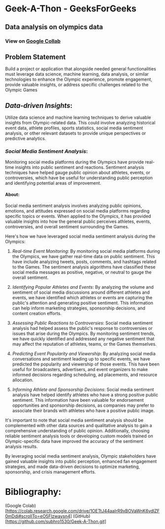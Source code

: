 # Geek-A-Thon - GeeksForGeeks

## Data analysis on olympics data

### View on [Google Collab](https://colab.research.google.com/drive/1OETtJ44aaIrR9xBOVaWnK6vdlZF0mDdj?usp=sharing)

## Problem Statement

Build a project or application that alongside needed general functionalities must leverage data science, machine learning, data analysis, or similar technologies to enhance the Olympic experience, promote engagement, provide valuable insights, or address specific challenges related to the Olympic Games

## _Data-driven Insights_:

Utilize data science and machine learning techniques to derive valuable insights from Olympic-related data. This could involve analyzing historical event data, athlete profiles, sports statistics, social media sentiment analysis, or other relevant datasets to provide unique perspectives or predictive analytics.

### _Social Media Sentiment Analysis_:

Monitoring social media platforms during the Olympics have provide real-time insights into public sentiment and reactions. Sentiment analysis techniques have helped gauge public opinion about athletes, events, or controversies, which have be useful for understanding public perception and identifying potential areas of improvement.

#### About:

Social media sentiment analysis involves analyzing public opinions, emotions, and attitudes expressed on social media platforms regarding specific topics or events. When applied to the Olympics, it has provided valuable insights into how the general public perceives athletes, events, controversies, and overall sentiment surrounding the Games.

Here's how we have leveraged social media sentiment analysis during the Olympics:

1.  _Real-time Event Monitoring_: By monitoring social media platforms during the Olympics, we have gather real-time data on public sentiment. This have include analyzing tweets, posts, comments, and hashtags related to the Games. The sentiment analysis algorithms have classified these social media messages as positive, negative, or neutral to gauge the overall sentiment.

2.  _Identifying Popular Athletes and Events_: By analyzing the volume and sentiment of social media discussions around different athletes and events, we have identified which athletes or events are capturing the public's attention and generating positive sentiment. This information can help inform marketing strategies, sponsorship decisions, and content creation efforts.

3.  _Assessing Public Reactions to Controversies_: Social media sentiment analysis had helped assess the public's response to controversies or issues that arise during the Olympics. By monitoring sentiment trends, we have quickly identified and addressed any negative sentiment that may affect the reputation of athletes, teams, or the Games themselves.

4.  _Predicting Event Popularity and Viewership_: By analyzing social media conversations and sentiment leading up to specific events, we have predicted the popularity and viewership of those events. This have been useful for broadcasters, advertisers, and event organizers to make informed decisions regarding scheduling, ad placements, and resource allocation.

5.  _Informing Athlete and Sponsorship Decisions_: Social media sentiment analysis have helped identify athletes who have a strong positive public sentiment. This information have been valuable for endorsement opportunities and sponsorship decisions, as companies may prefer to associate their brands with athletes who have a positive public image.

It's important to note that social media sentiment analysis should be complemented with other data sources and qualitative analysis to gain a comprehensive understanding of public opinion. Additionally, choosing reliable sentiment analysis tools or developing custom models trained on Olympic-specific data have improved the accuracy of the sentiment analysis results.

By leveraging social media sentiment analysis, Olympic stakeholders have gained valuable insights into public perception, enhanced fan engagement strategies, and made data-driven decisions to optimize marketing, sponsorship, and crisis management efforts.

# Bibliography:

(Google Colab)[https://colab.research.google.com/drive/1OETtJ44aaIrR9xBOVaWnK6vdlZF0mDdj#scrollTo=eO5Flzwaysn4]
(GitHub)[https://github.com/subhro1530/Geek-A-Thon.git]
